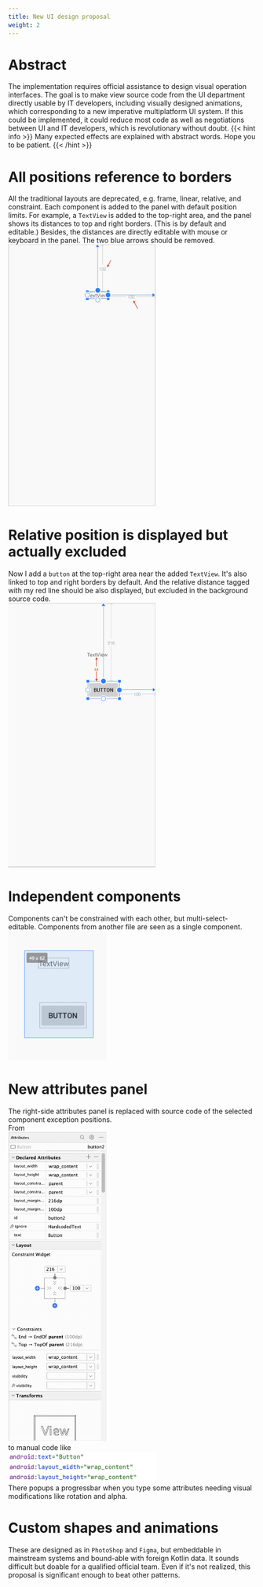 ```yaml
---
title: New UI design proposal
weight: 2
---
```


# Abstract
The implementation requires official assistance to design visual operation interfaces.
The goal is to make view source code from the UI department directly usable by IT developers, including visually
designed animations, which corresponding to a new imperative multiplatform UI system. If this could be implemented, it 
could reduce most code as well as negotiations between UI and IT developers, which is revolutionary without doubt.
{{< hint info >}}
Many expected effects are explained with abstract words. Hope you to be patient.
{{< /hint >}}

# All positions reference to borders 
All the traditional layouts are deprecated, e.g. frame, linear, relative, and constraint.
Each component is added to the panel with default position limits. For example, a `TextView` is added to the top-right 
area, and the panel shows its distances to top and right borders. (This is by default and editable.)
Besides, the distances are directly editable with mouse or keyboard in the panel. The two blue arrows should be 
removed.  
<img src=firstTextView.png width=300/>  

# Relative position is displayed but actually excluded
Now I add a `button` at the top-right area near the added `TextView`. It's also linked to top and right borders by 
default. And the relative distance tagged with my red line should be also displayed, but excluded in the background 
source code.   
<img src=firstButton.png width=300 />  

# Independent components
Components can't be constrained with each other, but multi-select-editable. Components from another file are seen as 
a single component.
<img src=multi-select.png width=200/>  

# New attributes panel
The right-side attributes panel is replaced with source code of the selected component exception positions.  
From   
<img src=buttonAttributes.png width=200/>  
to manual code like    
<img src=buttonXml.png width=300/>  
There popups a progressbar when you type some attributes needing visual modifications like rotation and alpha.

# Custom shapes and animations
These are designed as in `PhotoShop` and `Figma`, but embeddable in mainstream systems and bound-able with foreign Kotlin 
data. It sounds difficult but doable for a qualified official team. Even if it's not realized, this proposal is 
significant enough to beat other patterns. 